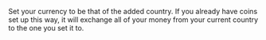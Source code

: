 Set your currency to be that of the added country. If you already have coins set up this way, it will exchange all of your money from your current country to the one you set it to. 